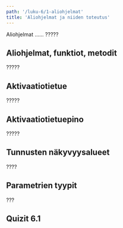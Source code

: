 ```yaml
---
path: '/luku-6/1-aliohjelmat'
title: 'Aliohjelmat ja niiden toteutus'
---
```


<div>
<lead>Aliohjelmat ...... ????? </lead>
</div>

## Aliohjelmat, funktiot, metodit
?????

## Aktivaatiotietue
?????

## Aktivaatiotietuepino
?????

## Tunnusten näkyvyysalueet
????

## Parametrien tyypit
???

## Quizit 6.1
<!-- quiz 6.1.??: ???? -->

<div><quiznator id="5caf0493fd9fd71425c6d6c6"></quiznator></div>
